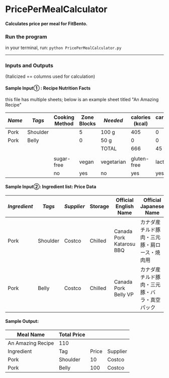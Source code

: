 # PricePerMealCalculator

#### Calculates price per meal for FitBento.

### Run the program

in your terminal, run: `python PricePerMealCalculator.py`

---

### Inputs and Outputs

(Italicized == columns used for calculation)

#### Sample Input① : Recipe Nutrition Facts

this file has multiple sheets; below is an example sheet titled "An Amazing Recipe"

| _Name_ | _Tags_   | Cooking Method | Zone Blocks | _Needed_   | calories (kcal) | carbohydrates (g) | fats (g) | protein (g) | sodium (mg) | sugar (g)        |
| ------ | -------- | -------------- | ----------- | ---------- | --------------- | ----------------- | -------- | ----------- | ----------- | ---------------- |
| Pork   | Shoulder |                | 5           | 100 g      | 405             | 0                 | 30       | 35          | 0           | 0                |
| Pork   | Belly    |                | 0           | 50 g       | 0               | 0                 | 0        | 0           | 0           | 0                |
|        |          |                |             | TOTAL      | 666             | 45                | 38       | 40          | 125         | 10               |
|        |          |                |             |            |                 |                   |          |             |             |                  |
|        |          | sugar-free     | vegan       | vegetarian | gluten-free     | lactose-free      | paleo    | whole 30    | zone        | zone-Unfavorable |
|        |          | no             | yes         | no         | yes             | yes               | yes      | yes         | yes         | Garlic           |

#### Sample Input②: Ingredient list: Price Data

| _Ingredient_ | _Tags_   | _Supplier_ | Storage | Official English Name    | Official Japanese Name                       | _Price (¥)_ | _Amount_ | _Units_ | Shelf Life (Days) |
| ------------ | -------- | ---------- | ------- | ------------------------ | -------------------------------------------- | ----------- | -------- | ------- | ----------------- |
| Pork         | Shoulder | Costco     | Chilled | Canada Pork Katarosu BBQ | カナダ産チルド豚肉・三元豚・肩ロース・焼肉用 | 10          | 100      | g       |                   |
| Pork         | Belly    | Costco     | Chilled | Canada Pork Belly VP     | カナダ産チルド豚肉・三元豚・バラ・真空パック | 20          | 10       | g       |                   |

#### Sample Output:

| Meal Name         | Total Price |       |          |
| ----------------- | ----------- | ----- | -------- |
| An Amazing Recipe | 110         |       |          |
| Ingredient        | Tag         | Price | Supplier |
| Pork              | Shoulder    | 10    | Costco   |
| Pork              | Belly       | 100   | Costco   |
